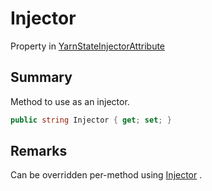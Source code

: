 # Injector

Property in [YarnStateInjectorAttribute](/api/csharp/yarn.unity.yarnstateinjectorattribute.md)

## Summary


Method to use as an injector.


```csharp
public string Injector { get; set; }
```

## Remarks


Can be overridden per-method using  <a href="yarn.unity.yarncommandattribute.injector.md">Injector</a> .



